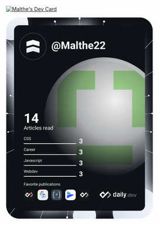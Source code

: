 <a href="https://app.daily.dev/Malthe22"><img src="https://api.daily.dev/devcards/15ef3fda83a449eeb3d617e8c8ee094e.png?r=i7f" width="400" alt="Malthe's Dev Card"/></a>

<a href="https://app.daily.dev/Malthe22"><img src="https://github.com/malthegram/malthegram/blob/master/devcard.svg" width="400" alt="Malthes Dev Card"/></a>
